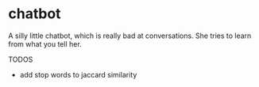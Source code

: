 # chatbot
A silly little chatbot, which is really bad at conversations.
She tries to learn from what you tell her.

TODOS
- add stop words to jaccard similarity